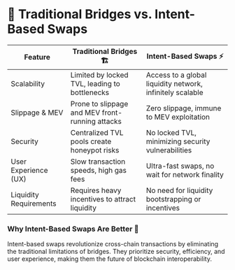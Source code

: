 # 🔀 Traditional Bridges vs. Intent-Based Swaps

| Feature                  | Traditional Bridges 🏗️                         | Intent-Based Swaps ⚡                                      |
| ------------------------ | ----------------------------------------------- | --------------------------------------------------------- |
| Scalability              | Limited by locked TVL, leading to bottlenecks   | Access to a global liquidity network, infinitely scalable |
| Slippage & MEV           | Prone to slippage and MEV front-running attacks | Zero slippage, immune to MEV exploitation                 |
| Security                 | Centralized TVL pools create honeypot risks     | No locked TVL, minimizing security vulnerabilities        |
| User Experience (UX)     | Slow transaction speeds, high gas fees          | Ultra-fast swaps, no wait for network finality            |
| Liquidity Requirements   | Requires heavy incentives to attract liquidity  | No need for liquidity bootstrapping or incentives         |

### Why Intent-Based Swaps Are Better 🏅

Intent-based swaps revolutionize cross-chain transactions by eliminating the traditional limitations of bridges. They prioritize security, efficiency, and user experience, making them the future of blockchain interoperability.

